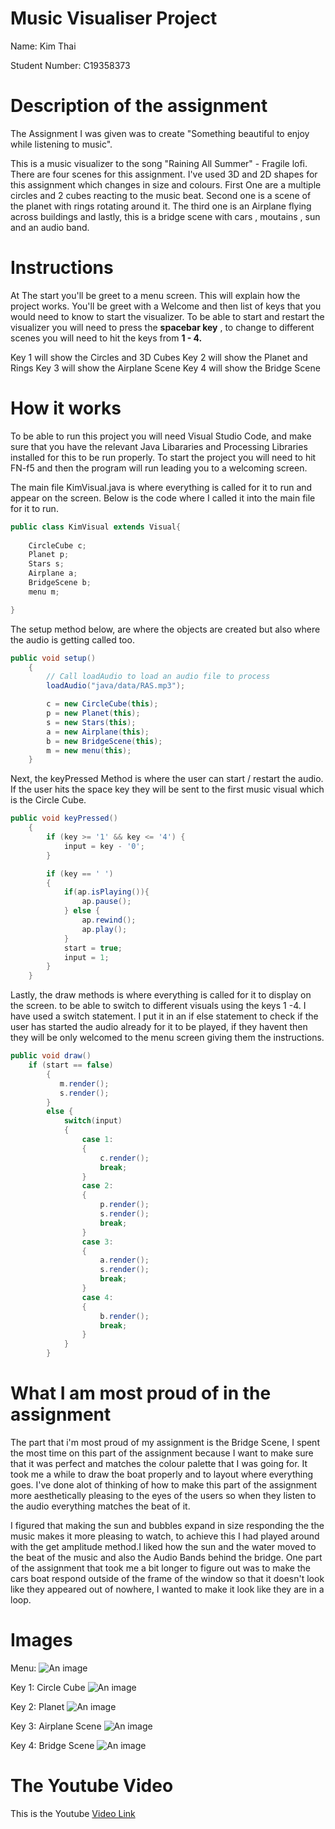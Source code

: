 # Music Visualiser Project

Name: Kim Thai

Student Number: C19358373

# Description of the assignment
The Assignment I was given was to create "Something beautiful to enjoy while listening to music".

This is a music visualizer to the song "Raining All Summer" - Fragile lofi. There are four scenes for this assignment. I've used 3D and 2D shapes for this assignment which changes in size and colours. First One are a multiple circles and 2 cubes reacting to the music beat. Second one is a scene of the planet with rings rotating around it. The third one is an Airplane flying across buildings and lastly, this is a bridge scene with cars , moutains , sun and an audio band.
# Instructions
At The start you'll be greet to a menu screen. This will explain how the project works. You'll be greet with a Welcome and then list of keys that you would need to know to start the visualizer. To be able to start and restart the visualizer you will need to press the **spacebar key** , to change to different scenes you will need to hit the keys from **1 - 4.** 

Key 1 will show the Circles and 3D Cubes
Key 2 will show the Planet and Rings
Key 3 will show the Airplane Scene
Key 4 will show the Bridge Scene
# How it works
To be able to run this project you will need Visual Studio Code, and make sure that you have the relevant Java Libararies and Processing Libraries installed for this to be run properly. To start the project you will need to hit FN-f5 and then the program will run leading you to a welcoming screen.

The main file KimVisual.java is where everything is called for it to run and appear on the screen. Below is the code where I called it into the main file for it to run.

```Java
public class KimVisual extends Visual{
   
    CircleCube c;
    Planet p;
    Stars s;
    Airplane a;
    BridgeScene b;
    menu m;

}
```

The setup method below, are where the objects are created but also where the audio is getting called too.
```Java
public void setup()
    {
        // Call loadAudio to load an audio file to process 
        loadAudio("java/data/RAS.mp3");

        c = new CircleCube(this);
        p = new Planet(this);
        s = new Stars(this);
        a = new Airplane(this);
        b = new BridgeScene(this);
        m = new menu(this);
    }
```

Next, the keyPressed Method is where the user can start / restart the audio. If the user hits the space key they will be sent to the first music visual which is the Circle Cube.
```Java
public void keyPressed()
    {
        if (key >= '1' && key <= '4') {
            input = key - '0';
        }

        if (key == ' ')
        {
            if(ap.isPlaying()){
                ap.pause();
            } else {
                ap.rewind();
                ap.play();
            }
            start = true;
            input = 1;
        }
    }

```
Lastly, the draw methods is where everything is called for it to display on the screen. to be able to switch to different visuals using the keys 1 -4. I have used a switch statement. I put it in an if else statement to check if the user has started the audio already for it to be played, if they havent then they will be only welcomed to the menu screen giving them the instructions.
```Java
public void draw()
    if (start == false)
        {
           m.render(); 
           s.render();
        }
        else {
            switch(input)
            {
                case 1:
                {
                    c.render();
                    break;
                }
                case 2:
                {
                    p.render();
                    s.render();
                    break;
                }
                case 3:
                {
                    a.render();
                    s.render();
                    break;
                }
                case 4:
                {
                    b.render();
                    break;
                }
            }
        }

```

# What I am most proud of in the assignment
The part that i'm most proud of my assignment is the Bridge Scene, I spent the most time on this part of the assignment because I want to make sure that it was perfect and matches the colour palette that I was going for. It took me a while to draw the boat properly and to layout where everything goes. I've done alot of thinking of how to make this part of the assignment more aesthetically pleasing to the eyes of the users so when they listen to the audio everything matches the beat of it. 

I figured that making the sun and bubbles expand in size responding the the music makes it more pleasing to watch, to achieve this I had played around with the get amplitude method.I liked how the sun and the water moved to the beat of the music and also the Audio Bands behind the bridge. One part of the assignment that took me a bit longer to figure out was to make the cars boat respond outside of the frame of the window so that it doesn't look like they appeared out of nowhere, I wanted to make it look like they are in a loop.

# Images
Menu:
![An image](images/menu.png)

Key 1: Circle Cube
![An image](images/p1.png)

Key 2: Planet
![An image](images/p2.png)

Key 3: Airplane Scene
![An image](images/p3.png)

Key 4: Bridge Scene
![An image](images/p4.png)

# The Youtube Video
This is the Youtube [Video Link](https://www.youtube.com/watch?v=E1_bpTQQxz4&ab_channel=kimthai)